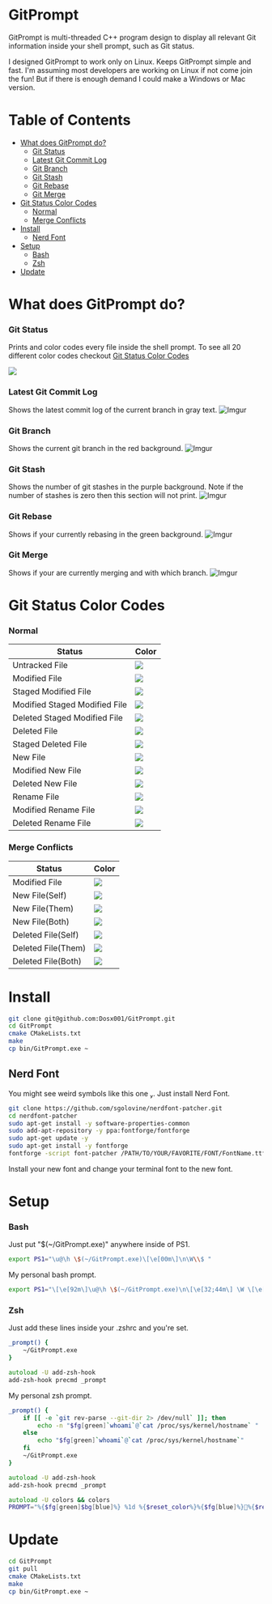 # GitPrompt
GitPrompt is multi-threaded C++ program design to display all relevant Git information inside
your shell prompt, such as Git status.

I designed GitPrompt to work only on Linux. Keeps GitPrompt simple and fast.
I'm assuming most developers are working on Linux if not come join the fun!
But if there is enough demand I could make a Windows or Mac version.

# Table of Contents
* [What does GitPrompt do?](#what-does-gitprompt-do)
  * [Git Status](#git-status)
  * [Latest Git Commit Log](#latest-git-commit-log)
  * [Git Branch](#git-branch)
  * [Git Stash](#git-stash)
  * [Git Rebase](#git-rebase)
  * [Git Merge](#git-merge)
* [Git Status Color Codes ](#git-status-color-codes)
  * [Normal](#normal)
  * [Merge Conflicts](#merge-conflicts)
* [Install](#install)
  * [Nerd Font](#nerd-font)
* [Setup](#setup)
  * [Bash](#bash)
  * [Zsh](#zsh)
* [Update](#update)

# What does GitPrompt do?
### Git Status
Prints and color codes every file inside the shell prompt. To see all 20 different color codes
checkout [Git Status Color Codes ](#git-status-color-codes)

<img src="https://i.imgur.com/RknJSHG.gif"/>

### Latest Git Commit Log
Shows the latest commit log of the current branch in gray text.
![Imgur](https://i.imgur.com/enJSUcS.png?1)
### Git Branch
Shows the current git branch in the red background.
![Imgur](https://i.imgur.com/glzEExD.png?1)
### Git Stash
Shows the number of git stashes in the purple background. Note if the number of stashes is
zero then this section will not print.
![Imgur](https://i.imgur.com/yrXAKQ5.png?1)
### Git Rebase
Shows if your currently rebasing in the green background.
![Imgur](https://i.imgur.com/iXBC1bi.png?1)
### Git Merge
Shows if your are currently merging and with which branch.
![Imgur](https://i.imgur.com/85wA8ni.png?1)

# Git Status Color Codes
### Normal
| Status | Color |
|---|---|
| Untracked File | ![](https://i.imgur.com/AQgcrQ4.png)
| Modified File | ![](https://i.imgur.com/3DapgCd.png)
| Staged Modified File | ![](https://i.imgur.com/ArrhovJ.png) |
| Modified Staged Modified File | ![](https://i.imgur.com/wpW2pxi.png) |
| Deleted Staged Modified File | ![](https://i.imgur.com/iybnC7o.png) |
| Deleted File | ![](https://i.imgur.com/FBpDcKy.png) |
| Staged Deleted File | ![](https://i.imgur.com/FTKZq8M.png) |
| New File | ![](https://i.imgur.com/gClsMBJ.png) |
| Modified New File | ![](https://i.imgur.com/0wsqtmF.png) |
| Deleted New File | ![](https://i.imgur.com/HC5WqbA.png) |
| Rename File | ![](https://i.imgur.com/eX1msRP.png) |
| Modified Rename File | ![](https://i.imgur.com/dWyPvjn.png) |
| Deleted Rename File | ![](https://i.imgur.com/gnzkKJI.png) |
### Merge Conflicts
| Status | Color |
|---|---|
| Modified File | ![](https://i.imgur.com/kMg9ny9.png) |
| New File(Self) | ![](https://i.imgur.com/ZQogGmO.png) |
| New File(Them) | ![](https://i.imgur.com/8bVrjfN.png) |
| New File(Both) | ![](https://i.imgur.com/KmvvaX5.png) |
| Deleted File(Self) | ![](https://i.imgur.com/V6CkKXz.png) |
| Deleted File(Them) | ![](https://i.imgur.com/7gojtXH.png) |
| Deleted File(Both) | ![](https://i.imgur.com/8gEo6RW.png) |

# Install
```bash
git clone git@github.com:Dosx001/GitPrompt.git
cd GitPrompt
cmake CMakeLists.txt
make
cp bin/GitPrompt.exe ~
```

## Nerd Font
You might see weird symbols like this one . Just install Nerd Font.
```bash
git clone https://github.com/sgolovine/nerdfont-patcher.git
cd nerdfont-patcher
sudo apt-get install -y software-properties-common
sudo add-apt-repository -y ppa:fontforge/fontforge
sudo apt-get update -y
sudo apt-get install -y fontforge
fontforge -script font-patcher /PATH/TO/YOUR/FAVORITE/FONT/FontName.ttf -c
```
Install your new font and change your terminal font to the new font.

# Setup
### Bash
Just put "\$(~/GitPrompt.exe)" anywhere inside of PS1.
```bash
export PS1="\u@\h \$(~/GitPrompt.exe)\[\e[00m\]\n\W\\$ "
```
My personal bash prompt.
```bash
export PS1="\[\e[92m\]\u@\h \$(~/GitPrompt.exe)\n\[\e[32;44m\] \W \[\e[0;34m\]\[\e[0m\]"
```
### Zsh
Just add these lines inside your .zshrc and you're set.
```zsh
_prompt() {
    ~/GitPrompt.exe
}

autoload -U add-zsh-hook
add-zsh-hook precmd _prompt
```
My personal zsh prompt.
```zsh
_prompt() {
    if [[ -e `git rev-parse --git-dir 2> /dev/null` ]]; then
        echo -n "$fg[green]`whoami`@`cat /proc/sys/kernel/hostname` "
    else
        echo "$fg[green]`whoami`@`cat /proc/sys/kernel/hostname`"
    fi
    ~/GitPrompt.exe
}

autoload -U add-zsh-hook
add-zsh-hook precmd _prompt

autoload -U colors && colors
PROMPT="%{$fg[green]$bg[blue]%} %1d %{$reset_color%}%{$fg[blue]%}%{$reset_color%}"
```
# Update
```bash
cd GitPrompt
git pull
cmake CMakeLists.txt
make
cp bin/GitPrompt.exe ~
```
